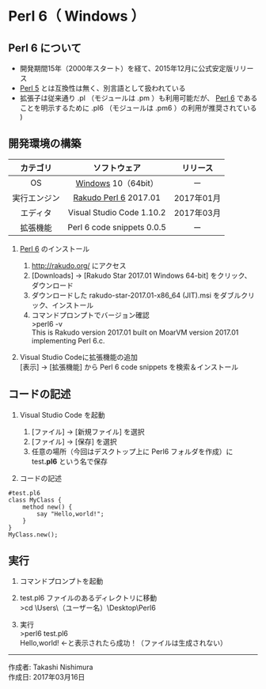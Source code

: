 # Perl 6（ Windows ）

## Perl 6 について

* 開発期間15年（2000年スタート）を経て、2015年12月に公式安定版リリース
* [Perl 5](https://github.com/TakashiNishimura/HelloWorld/blob/master/languages/Perl/README.md) とは互換性は無く、別言語として扱われている
* 拡張子は従来通り .pl （モジュールは .pm ）も利用可能だが、 [Perl 6](https://ja.wikipedia.org/wiki/Perl_6) であることを明示するために .pl6 （モジュールは .pm6 ）の利用が推奨されている 
)

## 開発環境の構築

|カテゴリ|ソフトウェア|リリース|
|:--:|:--:|:--:|
|OS|[Windows](https://ja.wikipedia.org/wiki/Microsoft_Windows) 10（64bit）|ー|
|実行エンジン|[Rakudo Perl 6](https://en.wikipedia.org/wiki/Rakudo_Perl_6) 2017.01|2017年01月|
|エディタ|Visual Studio Code 1.10.2|2017年03月|
|拡張機能|Perl 6 code snippets 0.0.5|ー|

1. [Perl 6](https://ja.wikipedia.org/wiki/Perl_6) のインストール
    1. http://rakudo.org/ にアクセス
    1. [Downloads] → [Rakudo Star 2017.01 Windows 64-bit] をクリック、ダウンロード
    1. ダウンロードした rakudo-star-2017.01-x86_64 (JIT).msi をダブルクリック、インストール
    1. コマンドプロンプトでバージョン確認  
        \>perl6 -v  
        This is Rakudo version 2017.01 built on MoarVM version 2017.01  
        implementing Perl 6.c.

1. Visual Studio Codeに拡張機能の追加  
    [表示] → [拡張機能] から Perl 6 code snippets を検索＆インストール

## コードの記述

1. Visual Studio Code を起動
    1. [ファイル] → [新規ファイル] を選択
    1. [ファイル] → [保存] を選択
    1. 任意の場所（今回はデスクトップ上に Perl6 フォルダを作成）に test<b>.pl6</b> という名で保存  

1. コードの記述
```
#test.pl6
class MyClass {
    method new() {
        say "Hello,world!";
    }
}
MyClass.new();
```

## 実行

1. コマンドプロンプトを起動

1. test.pl6 ファイルのあるディレクトリに移動  
\>cd \Users\（ユーザー名）\Desktop\Perl6

1. 実行  
\>perl6 test.pl6  
Hello,world! ←と表示されたら成功！（ファイルは生成されない）

***
作成者: Takashi Nishimura  
作成日: 2017年03月16日